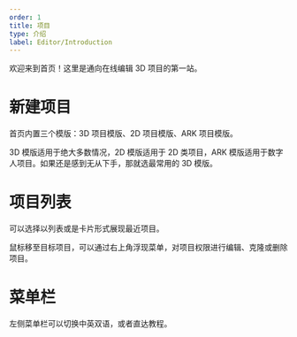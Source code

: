 ```yaml
---
order: 1
title: 项目
type: 介绍
label: Editor/Introduction
---
```


欢迎来到首页！这里是通向在线编辑 3D 项目的第一站。

# 新建项目

首页内置三个模版：3D 项目模版、2D 项目模版、ARK 项目模版。

3D 模版适用于绝大多数情况，2D 模版适用于 2D 类项目，ARK 模版适用于数字人项目。如果还是感到无从下手，那就选最常用的 3D 模版。

# 项目列表

可以选择以列表或是卡片形式展现最近项目。

鼠标移至目标项目，可以通过右上角浮现菜单，对项目权限进行编辑、克隆或删除项目。

# 菜单栏

左侧菜单栏可以切换中英双语，或者直达教程。
